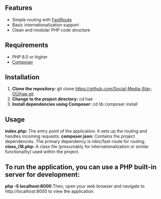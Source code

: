 ## Features
- Simple routing with [FastRoute](https://github.com/nikic/FastRoute)
- Basic internationalization support
- Clean and modular PHP code structure

## Requirements
- PHP 8.0 or higher
- [Composer](https://getcomposer.org/)

## Installation
1. **Clone the repository:**
   git clone https://github.com/Social-Media-Star-OÜ/hae.git
2. **Change to the project directory:**
   cd hae
3. **Install dependencies using Composer:**
   cd lib
   composer install

## Usage
**index.php:** The entry point of the application. It sets up the routing and handles incoming requests.
**composer.json:** Contains the project dependencies. The primary dependency is nikic/fast-route for routing.
**class_i18.php:** A class file (presumably for internationalization or similar functionality) used within the project.

## To run the application, you can use a PHP built-in server for development:
**php -S localhost:8000**
Then, open your web browser and navigate to http://localhost:8000 to view the application.
